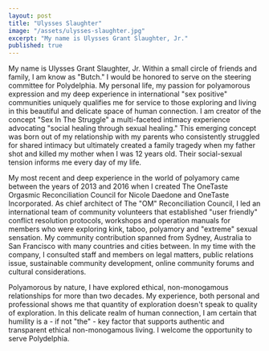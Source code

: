 ```yaml
---
layout: post
title: "Ulysses Slaughter"
image: "/assets/ulysses-slaughter.jpg"
excerpt: "My name is Ulysses Grant Slaughter, Jr."
published: true
---
```


My name is Ulysses Grant Slaughter, Jr. Within a small circle of friends and family, I am know as "Butch." I would be honored to serve on the steering committee for Polydelphia. My personal life, my passion for polyamorous expression and my deep experience in international "sex positive" communities uniquely qualifies me for service to those exploring and living in this beautiful and delicate space of human connection. I am creator of the concept "Sex In The Struggle" a multi-faceted intimacy experience advocating "social healing through sexual healing." This emerging concept was born out of my relationship with my parents who consistently struggled for shared intimacy but ultimately created a family tragedy when my father shot and killed my mother when I was 12 years old. Their social-sexual tension informs me every day of my life.

My most recent and deep experience in the world of polyamory came between the years of 2013 and 2016 when I created The OneTaste Orgasmic Reconciliation Council for Nicole Daedone and OneTaste Incorporated. As chief architect of The "OM" Reconciliation Council, I led an international team of community volunteers that established "user friendly" conflict resolution protocols, workshops and operation manuals for members who were exploring kink, taboo, polyamory and "extreme" sexual sensation. My community contribution spanned from Sydney, Australia to San Francisco with many countries and cities between. In my time with the company, I consulted staff and members on legal matters, public relations issue, sustainable community development, online community forums and cultural considerations.

Polyamorous by nature, I have explored ethical, non-monogamous relationships for more than two decades. My experience, both personal and professional shows me that quantity of exploration doesn't speak to quality of exploration. In this delicate realm of human connection, I am certain that humility is a - if not "the" - key factor that supports authentic and transparent ethical non-monogamous living. I welcome the opportunity to serve Polydelphia.
